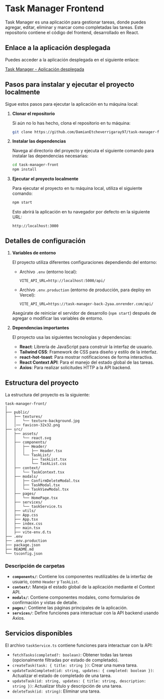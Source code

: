 
# Task Manager Frontend

Task Manager es una aplicación para gestionar tareas, donde puedes agregar, editar, eliminar y marcar como completadas las tareas. Este repositorio contiene el código del frontend, desarrollado en React.

## Enlace a la aplicación desplegada

Puedes acceder a la aplicación desplegada en el siguiente enlace:

[Task Manager - Aplicación desplegada](https://task-manager-front-ecru.vercel.app/)

## Pasos para instalar y ejecutar el proyecto localmente

Sigue estos pasos para ejecutar la aplicación en tu máquina local:

1. **Clonar el repositorio**

   Si aún no lo has hecho, clona el repositorio en tu máquina:

   ```bash
   git clone https://github.com/DamianEtcheverrigaray97/task-manager-front.git
   ```

2. **Instalar las dependencias**

   Navega al directorio del proyecto y ejecuta el siguiente comando para instalar las dependencias necesarias:

   ```bash
   cd task-manager-front
   npm install
   ```

3. **Ejecutar el proyecto localmente**

   Para ejecutar el proyecto en tu máquina local, utiliza el siguiente comando:

   ```bash
   npm start
   ```

   Esto abrirá la aplicación en tu navegador por defecto en la siguiente URL:

   ```
   http://localhost:3000
   ```

## Detalles de configuración

1. **Variables de entorno**

   El proyecto utiliza diferentes configuraciones dependiendo del entorno:

   - Archivo `.env` (entorno local):

     ```plaintext
     VITE_API_URL=http://localhost:5000/api/
     ```

   - Archivo `.env.production` (entorno de producción, para deploy en Vercel):

     ```plaintext
     VITE_API_URL=https://task-manager-back-2yaa.onrender.com/api/
     ```

   Asegúrate de reiniciar el servidor de desarrollo (`npm start`) después de agregar o modificar las variables de entorno.

2. **Dependencias importantes**

   El proyecto usa las siguientes tecnologías y dependencias:

   - **React**: Librería de JavaScript para construir la interfaz de usuario.
   - **Tailwind CSS**: Framework de CSS para diseño y estilo de la interfaz.
   - **react-hot-toast**: Para mostrar notificaciones de forma interactiva.
   - **React Context API**: Para el manejo del estado global de las tareas.
   - **Axios**: Para realizar solicitudes HTTP a la API backend.

## Estructura del proyecto

La estructura del proyecto es la siguiente:

```
task-manager-front/
│
├── public/
│   ├── textures/
│   │   └── texture-background.jpg
│   │── favicon-32x32.png
├── src/
│   ├── assets/
│   │   └── react.svg
│   ├── components/
│   │   ├── Header/
│   │   │   ├── Header.tsx
│   │   └── TaskList/
│   │       ├── TaskList.tsx
│   │       └── TaskList.css
│   ├── context/
│   │   └── TaskContext.tsx
│   ├── modals/
│   │   ├── ConfirmDeleteModal.tsx
│   │   ├── TaskModal.tsx
│   │   └── TaskViewModal.tsx
│   ├── pages/
│   │   └── HomePage.tsx
│   ├── services/
│   │   └── taskService.ts
│   ├── utils/
│   ├── App.css
│   ├── App.tsx
│   ├── index.css
│   ├── main.tsx
│   ├── vite-env.d.ts
├── .env
├── .env.production
├── package.json
├── README.md
└── tsconfig.json
```

### Descripción de carpetas

- **`components/`**: Contiene los componentes reutilizables de la interfaz de usuario, como `Header` y `TaskList`.
- **`context/`**: Maneja el estado global de la aplicación mediante el Context API.
- **`modals/`**: Contiene componentes modales, como formularios de confirmación y vistas de detalle.
- **`pages/`**: Contiene las páginas principales de la aplicación.
- **`services/`**: Define funciones para interactuar con la API backend usando Axios.

## Servicios disponibles

El archivo `taskService.ts` contiene funciones para interactuar con la API:

- `fetchTasks(completed?: boolean)`: Obtener todas las tareas (opcionalmente filtradas por estado de completado).
- `createTask(task: { title: string })`: Crear una nueva tarea.
- `updateTaskCompleted(id: string, updates: { completed: boolean })`: Actualizar el estado de completado de una tarea.
- `updateTask(id: string, updates: { title: string, description: string })`: Actualizar título y descripción de una tarea.
- `deleteTask(id: string)`: Eliminar una tarea.

